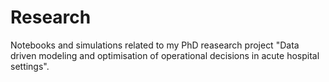 # Research

Notebooks and simulations related to my PhD reasearch project "Data driven modeling and optimisation of operational decisions in acute hospital settings".
